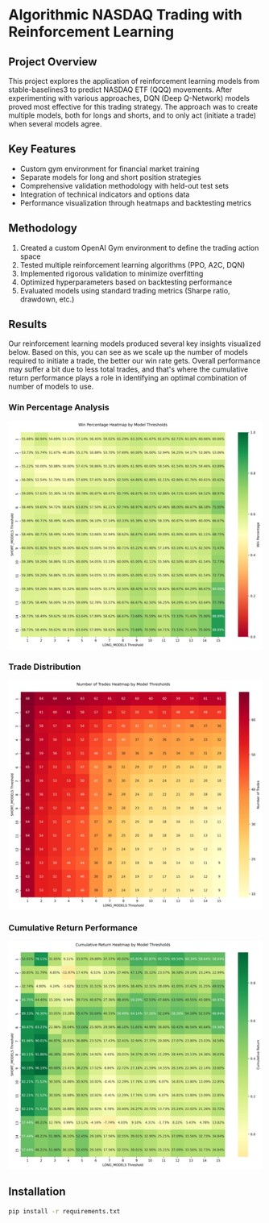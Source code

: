 # Algorithmic NASDAQ Trading with Reinforcement Learning

## Project Overview
This project explores the application of reinforcement learning models from stable-baselines3 to predict NASDAQ ETF (QQQ) movements. After experimenting with various approaches, DQN (Deep Q-Network) models proved most effective for this trading strategy. The approach was to create multiple models, both for longs and shorts, and to only act (initiate a trade) when several models agree.

## Key Features
- Custom gym environment for financial market training
- Separate models for long and short position strategies
- Comprehensive validation methodology with held-out test sets
- Integration of technical indicators and options data
- Performance visualization through heatmaps and backtesting metrics

## Methodology
1. Created a custom OpenAI Gym environment to define the trading action space
2. Tested multiple reinforcement learning algorithms (PPO, A2C, DQN)
3. Implemented rigorous validation to minimize overfitting
4. Optimized hyperparameters based on backtesting performance
5. Evaluated models using standard trading metrics (Sharpe ratio, drawdown, etc.)

## Results

Our reinforcement learning models produced several key insights visualized below. Based on this, you can see as we scale up the number of models required to initiate a trade, the better our win rate gets. Overall performance may suffer a bit due to less total trades, and that's where the cumulative return performance plays a role in identifying an optimal combination of number of models to use.

### Win Percentage Analysis
![Win Percentage Heatmap](./images/win_percentage_heatmap.png)

### Trade Distribution
![Trades Heatmap](./images/trades_heatmap.png)

### Cumulative Return Performance
![Cumulative Return Heatmap](./images/cumulative_return_heatmap.png)

## Installation

```bash
pip install -r requirements.txt
